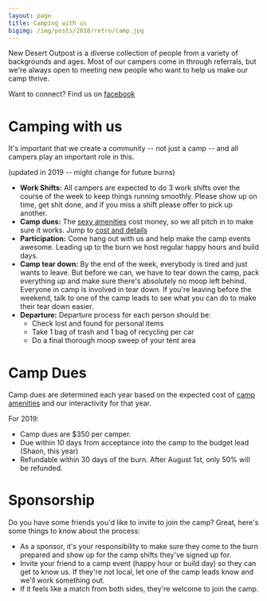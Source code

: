 ```yaml
---
layout: page
title: Camping with us
bigimg: /img/posts/2018/retro/camp.jpg
---
```


New Desert Outpost is a diverse collection of people from a variety of backgrounds and ages. Most of our campers come in through referrals, but we're always open to meeting new people who want to help us make our camp thrive.

Want to connect? Find us on [facebook](https://www.facebook.com/newdesertoutpost)

# Camping with us

It's important that we create a community -- not just a camp -- and all campers play an important role in this.

(updated in 2019 -- might change for future burns)

* **Work Shifts:** All campers are expected to do 3 work shifts over the course of the week to keep things running smoothly. Please show up on time, get shit done, and if you miss a shift please offer to pick up another.
* **Camp dues:** The [sexy amenities](/pages/camper_guide/#sexy-camp-amenities) cost money, so we all pitch in to make sure it works. Jump to [cost and details](#camp-dues)
* **Participation:** Come hang out with us and help make the camp events awesome. Leading up to the burn we host regular happy hours and build days.
* **Camp tear down:** By the end of the week, everybody is tired and just wants to leave. But before we can, we have to tear down the camp, pack everything up and make sure there's absolutely no moop left behind. Everyone in camp is involved in tear down. If you're leaving before the weekend, talk to one of the camp leads to see what you can do to make their tear down easier.
* **Departure:** Departure process for each person should be:
  * Check lost and found for personal items
  * Take 1 bag of trash and 1 bag of recycling per car
  * Do a final thorough moop sweep of your tent area

# Camp Dues

Camp dues are determined each year based on the expected cost of [camp amenities](/pages/camper_guide/#sexy-camp-amenities) and our interactivity for that year.

For 2019:
* Camp dues are $350 per camper.
* Due within 10 days from acceptance into the camp to the budget lead (Shaon, this year)
* Refundable within 30 days of the burn. After August 1st, only 50% will be refunded.

# Sponsorship

Do you have some friends you'd like to invite to join the camp? Great, here's some things to know about the process:

* As a sponsor, it's your responsibility to make sure they come to the burn prepared and show up for the camp shifts they've signed up for.
* Invite your friend to a camp event (happy hour or build day) so they can get to know us. If they're not local, let one of the camp leads know and we'll work something out.
* If it feels like a match from both sides, they're welcome to join the camp.
